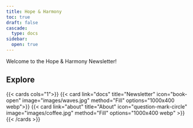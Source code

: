 ```yaml
---
title: Hope & Harmony
toc: true
draft: false
cascade:
  type: docs
sidebar:
  open: true
---
```


Welcome to the Hope & Harmony Newsletter!

## Explore

{{< cards cols="1">}}
{{< card link="docs" title="Newsletter" icon="book-open" image="images/waves.jpg" method="Fill" options="1000x400 webp">}}
{{< card link="about" title="About" icon="question-mark-circle" image="images/coffee.jpg" method="Fill" options="1000x400 webp" >}}
{{< /cards >}}
